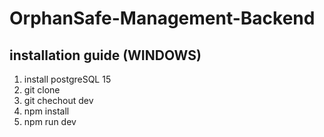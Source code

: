 # OrphanSafe-Management-Backend

## installation guide (WINDOWS)
1. install postgreSQL 15
2. git clone
3. git chechout dev
4. npm install
5. npm run dev
